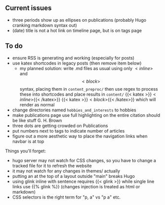 ## Current issues
- three periods show up as ellipses on publications (probably Hugo
  cranking markdown syntax out)
- (date) title   is not a hot link on timeline page, but is on tags
  page
  
## To do
- ensure RSS is generating and working (especially for posts)
- use katex shortcodes in legacy posts (then remove item below)
  - my planned solution: write .md files as usual using only $<inline>$ and 
                         $$<block>$$ syntax, placing them in
                         `content_preproc/` then use regex to process
                         these into shortcodes and place results in `content/`
                         {{< katex >}}$<inline>${{< /katex>}}
                         {{< katex >}}$<block>${{< /katex>}}
                         which will render as normal
- change directories named `hobbies_and_interests` to hobbies
- make publications page use full highlighting on the entire citation
  should be like <a> stuff <span class="themecolor">G. H. Brown</span></a>
- three dots are getting crowded on Publications
- put numbers next to tags to indicate number of articles
- figure out a more aesthetic way to place the navigation links when
  navbar is at top

Things you'll forget:
- hugo server may not watch for CSS changes, so you have to change
  a tracked file for it to refresh the website
- it may not watch for any changes in themes/ actually
- putting an <!-- html comment --> at the top of a layout outside
  "main" breaks Hugo
- using glink inline with sentence requires {{< glink >}} while
  single line links use {{% glink %}} (changes injection is
  treated as html or markdown)
- CSS selectors is the right term for "p, a" vs "p a" etc.


 

